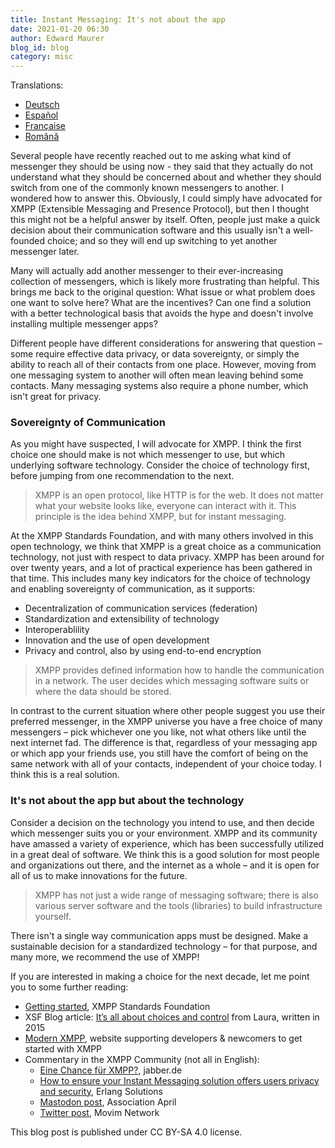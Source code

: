 ```yaml
---
title: Instant Messaging: It's not about the app
date: 2021-01-20 06:30
author: Edward Maurer
blog_id: blog
category: misc
---
```


Translations:
- [Deutsch](https://xmpp.org/2021/01/instant-messaging-es-geht-nicht-um-die-app/)
- [Español](https://xmpp.org/2021/01/mensajeria-instantanea-no-se-trata-de-la-aplicacion/)
- [Française](https://xmpp.org/2021/01/messagerie-instantanee-il-ne-sagit-pas-de-lapplication/)
- [Română](https://xmpp.org/2021/01/mesagerie-instantanee-nu-este-vorba-despre-aplicatie/)

Several people have recently reached out to me asking what kind of messenger they should be using now - they said that they actually do not understand what they should be concerned about and whether they should switch from one of the commonly known messengers to another. 
I wondered how to answer this. Obviously, I could simply have advocated for XMPP (Extensible Messaging and Presence Protocol), but then I thought this might not be a helpful answer by itself. Often, people just make a quick decision about their communication software and this usually isn't a well-founded choice; and so they will end up switching to yet another messenger later.

Many will actually add another messenger to their ever-increasing collection of messengers, which is likely more frustrating than helpful. This brings me back to the original question: What issue or what problem does one want to solve here? What are the incentives? Can one find a solution with a better technological basis that avoids the hype and doesn't involve installing multiple messenger apps?

Different people have different considerations for answering that question – some require effective data privacy, or data sovereignty, or simply the ability to reach all of their contacts from one place. However, moving from one messaging system to another will often mean leaving behind some contacts. Many messaging systems also require a  phone number, which isn't great for privacy.

### Sovereignty of Communication

As you might have suspected, I will advocate for XMPP. I think the first choice one should make is not which messenger to use, but which underlying software technology. Consider the choice of technology first, before jumping from one recommendation to the next.

> XMPP is an open protocol, like HTTP is for the web. It does not matter what your website looks like, everyone can interact with it. This principle is the idea behind XMPP, but for instant messaging.

At the XMPP Standards Foundation, and with many others involved in this open technology, we think that XMPP is a great choice as a communication technology, not just with respect to data privacy. XMPP has been around for over twenty years, and a lot of practical experience has been gathered in that time. This includes many key indicators for the choice of technology and enabling sovereignty of communication, as it supports:

- Decentralization of communication services (federation)
- Standardization and extensibility of technology
- Interoperablility
- Innovation and the use of open development
- Privacy and control, also by using end-to-end encryption

> XMPP provides defined information how to handle the communication in a network. The user decides which messaging software suits or where the data should be stored.

In contrast to the current situation where other people suggest you use their preferred messenger, in the XMPP universe you have a free choice of many messengers – pick whichever one you like, not what others like 
until the next internet fad. The difference is that, regardless of your messaging app or which app your friends use, you still have the comfort of being on the same network with all of your contacts, independent of your choice today. I think this is a real solution.

### It's not about the app but about the technology

Consider a decision on the technology you intend to use, and then decide which messenger suits you or your environment. XMPP and its community have amassed a variety of experience, which has been successfully 
utilized in a great deal of software. We think this is a good solution for most people and organizations out there, and the internet as a whole – and it is open for all of us to make innovations for the future.

> XMPP has not just a wide range of messaging software; there is also various server software and the tools (libraries) to build infrastructure yourself.

There isn't a single way communication apps must be designed. Make a sustainable decision for a standardized technology – for that purpose, and many more, we recommend the use of XMPP!

If you are interested in making a choice for the next decade, let me point you to some further reading:

- [Getting started](https://xmpp.org/getting-started/), XMPP Standards Foundation
- XSF Blog article: [It’s all about choices and control](https://xmpp.org/2015/01/its-all-about-choices-and-control/) from Laura, written in 2015
- [Modern XMPP](https://docs.modernxmpp.org/), website supporting developers & newcomers to get started with XMPP
- Commentary in the XMPP Community (not all in English):
    - [Eine Chance für XMPP?](https://www.jabber.de/eine-chance-fuer-xmpp/), jabber.de
    - [How to ensure your Instant Messaging solution offers users privacy and security](https://www.erlang-solutions.com/blog/how-to-ensure-your-instant-messaging-solution-offers-users-privacy-and-security.html), Erlang Solutions
    - [Mastodon post](https://pouet.april.org/@aprilorg/105520799332659637), Association April
    - [Twitter post](https://twitter.com/MovimNetwork/status/1351138046029279239), Movim Network
    

This blog post is published under CC BY-SA 4.0 license.
   
